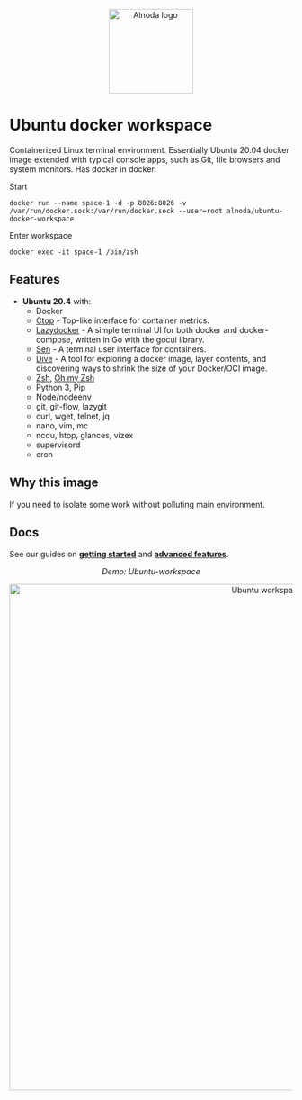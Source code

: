 <p align="center">
  <img src="https://github.com/bluxmit/alnoda-workspaces/blob/main/img/Alnoda-white.svg" alt="Alnoda logo" width="150">
</p>  

# Ubuntu docker workspace
Containerized Linux terminal environment. Essentially Ubuntu 20.04 docker image extended with typical console apps, such as Git, 
file browsers and system monitors. Has docker in docker.

Start

```
docker run --name space-1 -d -p 8026:8026 -v /var/run/docker.sock:/var/run/docker.sock --user=root alnoda/ubuntu-docker-workspace
```

Enter workspace

```
docker exec -it space-1 /bin/zsh
```

## Features

- **Ubuntu 20.4** with:
    - Docker
    - [Ctop](https://github.com/bcicen/ctop) - Top-like interface for container metrics.
    - [Lazydocker](https://github.com/jesseduffield/lazydocker) - A simple terminal UI for both docker and docker-compose, written in Go with the gocui library.
    - [Sen](https://github.com/TomasTomecek/sen) - A terminal user interface for containers.
    - [Dive](https://github.com/wagoodman/dive) - A tool for exploring a docker image, layer contents, and discovering ways to shrink the size of your Docker/OCI image.
    - [Zsh](https://www.zsh.org/), [Oh my Zsh](https://ohmyz.sh/)
    - Python 3, Pip 
    - Node/nodeenv
    - git, git-flow, lazygit 
    - curl, wget, telnet, jq
    - nano, vim, mc
    - ncdu, htop, glances, vizex
    - supervisord
    - cron

## Why this image

If you need to isolate some work without polluting main environment.

## Docs
See our guides on [**getting started**](docs/getting-started.md) and [**advanced features**](../ubuntu-workspace/docs/workspaces.md).


<div align="center" style="font-style: italic;">
    Demo: Ubuntu-workspace
</div>

<p align="center">
  <img src="https://raw.githubusercontent.com/bluxmit/alnoda-workspaces/main/workspaces/ubuntu-workspace/img/ubuntu-workspace.gif" alt="Ubuntu workspace" width="900">
</p>
